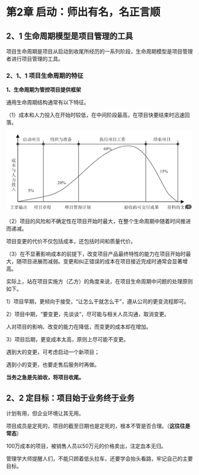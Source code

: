 # 第2章 启动：师出有名，名正言顺

## 2、1 生命周期模型是项目管理的工具

项目生命周期是项目从启动到收尾所经历的一系列阶段，生命周期模型是项目管理者进行项目管理的工具。

### 2、1、1 项目生命周期的特征

**1、生命周期为管控项目提供框架**

通用生命周期结构通常有以下特征。

（1）成本和人力投入在开始时较低，在中间阶段最高，在项目快要结束时迅速回落。

![image-20250811154528604](./picture/image-20250811154528604.png)



（2）项目的风险和不确定性在项目开始时最大，在整个生命周期中随着时间推进而递减。

项目变更的代价不仅包括成本，还包括时间和质量代价。

（3）在不显著影响成本的前提下，改变项目产品最终特性的能力在项目开始时最大，随项目进展而减弱。变更和纠正错误的成本在项目接近完成时通常会显著增高。

实际上，站在项目实施方（乙方）的角度来说，在项目生命周期中问题的处理原则如下。

1）项目早期，更倾向于接受，“让怎么干就怎么干”，遵从公司的更变流程即可。

2）项目中期，“要变更，先谈谈“，尽可能与相关人员沟通，取消变更。

人对项目的影响、改变的能力在降低，而变更的成本却在增加。

3）项目后期，更变成本太高，原则上尽可能不变更。

遇到大的变更，可考虑启动一个新项目；

遇到小的变更，也要走售后服务时再做。

**当务之急是先验收，将项目收尾。**



## 2、2 定目标：项目始于业务终于业务

计划有用，但企业环境让其无用。

项目成员是定死的，项目的截至日期也是定死的，根本不管是否合理。（**这往往是常态**）

100万成本的项目，被销售人员以50万元的价格卖出，注定血本无归。



管理学大师提醒人们，不能只顾着低头拉车，还要学会抬头看路，牢记自己的主要目标。